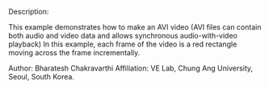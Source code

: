 Description:

This example demonstrates how to make an AVI video (AVI files can contain both audio and video data and allows synchronous audio-with-video playback)
In this example, each frame of the video is a red rectangle moving across the frame incrementally.

Author: Bharatesh Chakravarthi
Affiliation: VE Lab, Chung Ang University, Seoul, South Korea. 

